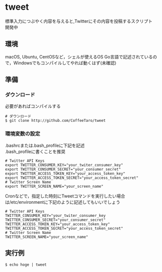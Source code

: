 # tweet

標準入力につぶやく内容を与えると,Twitterにその内容を投稿するスクリプト  
開発中  

## 環境
macOS, Ubuntu, CentOSなど，シェルが使えるOS
Go言語で記述されているので，Windowsでもコンパイルしてやれば動くはず(未確認)


## 準備

### ダウンロード
必要があればコンパイルする  

```
# ダウンロード
$ git clone http://github.com/CoffeeTaro/tweet
```

### 環境変数の設定
.bashrcまたは.bash_profileに下記を記述  
.bash_profileに書くことを推奨  

```
# Twitter API Keys
export TWITTER_CONSUMER_KEY="your_twiter_consumer_key"
export TWITTER_CONSUMER_SECRET="your_consumer_secret"
export TWITTER_ACCESS_TOKEN_KEY="your_access_token_key"
export TWITTER_ACCESS_TOKEN_SECRET="your_access_token_secret"
# Twitter Screen Name
export TWITTER_SCREEN_NAME="your_screen_name"
```

Cronなどで，指定した時刻にTweetコマンドを実行したい場合は/etc/environmentに下記のように記述してもいいでしょう

```
# Twitter API Keys
TWITTER_CONSUMER_KEY="your_twiter_consumer_key 
TWITTER_CONSUMER_SECRET="your_consumer_secret"
TWITTER_ACCESS_TOKEN_KEY="your_access_token_key"
TWITTER_ACCESS_TOKEN_SECRET="your_access_token_secret"
# Twitter Screen Name
TWITTER_SCREEN_NAME="your_screen_name"
```


## 実行例

```
$ echo hoge | tweet
```

